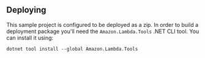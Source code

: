 ## Deploying

This sample project is configured to be deployed as a zip. In order to build a deployment package you'll need the `Amazon.Lambda.Tools` .NET CLI tool. You can install it using:

```
dotnet tool install --global Amazon.Lambda.Tools
```
 
